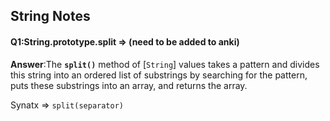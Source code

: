## String Notes

#### Q1:String.prototype.split => (need to be added to anki)

**Answer**:The **`split()`** method of [`String`] values takes a pattern and divides this string into an ordered list of  substrings by searching for the pattern, puts these substrings into an  array, and returns the array.

Synatx => `split(separator)` 

